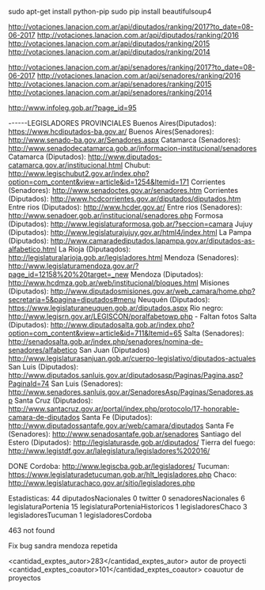 sudo apt-get install python-pip
sudo pip install beautifulsoup4

http://votaciones.lanacion.com.ar/api/diputados/ranking/2017?to_date=08-06-2017
http://votaciones.lanacion.com.ar/api/diputados/ranking/2016
http://votaciones.lanacion.com.ar/api/diputados/ranking/2015
http://votaciones.lanacion.com.ar/api/diputados/ranking/2014


http://votaciones.lanacion.com.ar/api/senadores/ranking/2017?to_date=08-06-2017
http://votaciones.lanacion.com.ar/api/senadores/ranking/2016
http://votaciones.lanacion.com.ar/api/senadores/ranking/2015
http://votaciones.lanacion.com.ar/api/senadores/ranking/2014

http://www.infoleg.gob.ar/?page_id=95

------LEGISLADORES PROVINCIALES
Buenos Aires(Diputados): https://www.hcdiputados-ba.gov.ar/
Buenos Aires(Senadores): http://www.senado-ba.gov.ar/Senadores.aspx
Catamarca (Senadores): http://www.senadodecatamarca.gob.ar/informacion-institucional/senadores
Catamarca (Diputados): http://www.diputados-catamarca.gov.ar/institucional.html
Chubut: http://www.legischubut2.gov.ar/index.php?option=com_content&view=article&id=1254&Itemid=171 
Corrientes (Senadores): http://www.senadoctes.gov.ar/senadores.htm
Corrientes (Diputados): http://www.hcdcorrientes.gov.ar/diputados/diputados.htm
Entre rios (Diputados): http://www.hcder.gov.ar/
Entre rios (Senadores): http://www.senadoer.gob.ar/institucional/senadores.php
Formosa (Diputados): http://www.legislaturaformosa.gob.ar/?seccion=camara
Jujuy (Diputados): http://www.legislaturajujuy.gov.ar/html4/index.html
La Pampa (Diputados): http://www.camaradediputados.lapampa.gov.ar/diputados-as-alfabetico.html
La Rioja (Diputaqdos): http://legislaturalarioja.gob.ar/legisladores.html
Mendoza (Senadores): http://www.legislaturamendoza.gov.ar/?page_id=12158%20%20target=_new
Mendoza (Diputados): http://www.hcdmza.gob.ar/web/institucional/bloques.html
Misiones (Diputados): http://www.diputadosmisiones.gov.ar/web_camara/home.php?secretaria=5&pagina=diputados#menu
Neuquén (Diputados): https://www.legislaturaneuquen.gob.ar/diputados.aspx
Rio negro: http://www.legisrn.gov.ar/LEGISCON/poralfabetowp.php - Faltan fotos
Salta (Diputados): http://www.diputadosalta.gob.ar/index.php?option=com_content&view=article&id=711&Itemid=65
Salta (Senadores): http://senadosalta.gob.ar/index.php/senadores/nomina-de-senadores/alfabetico
San Juan (Diputados) http://www.legislaturasanjuan.gob.ar/cuerpo-legislativo/diputados-actuales
San Luis (Diputados): http://www.diputados.sanluis.gov.ar/diputadosasp/Paginas/Pagina.asp?PaginaId=74
San Luis (Senadores): http://www.senadores.sanluis.gov.ar/SenadoresAsp/Paginas/Senadores.asp
Santa Cruz (Diputados): http://www.santacruz.gov.ar/portal/index.php/protocolo/17-honorable-camara-de-diputados
Santa Fe (Diputados): http://www.diputadossantafe.gov.ar/web/camara/diputados
Santa Fe (Senadores): http://www.senadosantafe.gob.ar/senadores
Santiago del Estero (Diputados): http://legislaturasde.gob.ar/diputados/
Tierra del fuego: http://www.legistdf.gov.ar/lalegislatura/legisladores%202016/


DONE
Cordoba: http://www.legiscba.gob.ar/legisladores/
Tucuman: https://www.legislaturadetucuman.gob.ar/hlt_legisladores.php
Chaco: http://www.legislaturachaco.gov.ar/sitio/legisladores.php


Estadisticas:
44 diputadosNacionales
0 twitter
0 senadoresNacionales
6 legislaturaPortenia
15 legislaturaPorteniaHistoricos
1 legisladoresChaco
3 legisladoresTucuman
1 legisladoresCordoba

463 not found

Fix bug sandra mendoza repetida

<cantidad_exptes_autor>283</cantidad_exptes_autor> autor de proyecti
<cantidad_exptes_coautor>101</cantidad_exptes_coautor> coauotur de proyectos